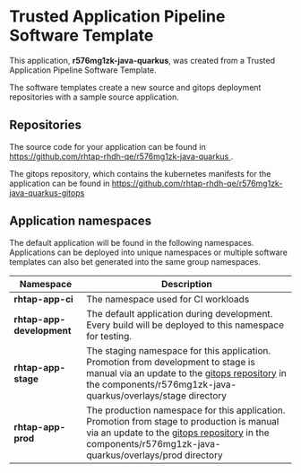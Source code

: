 # Trusted Application Pipeline Software Template

This application, **r576mg1zk-java-quarkus**, was created from a Trusted Application Pipeline Software Template.

The software templates create a new source and gitops deployment repositories with a sample source application. 

## Repositories

The source code for your application can be found in [https://github.com/rhtap-rhdh-qe/r576mg1zk-java-quarkus ](https://github.com/rhtap-rhdh-qe/r576mg1zk-java-quarkus ).
 
The gitops repository, which contains the kubernetes manifests for the application can be found in 
[https://github.com/rhtap-rhdh-qe/r576mg1zk-java-quarkus-gitops ](https://github.com/rhtap-rhdh-qe/r576mg1zk-java-quarkus-gitops ) 

## Application namespaces 

The default application will be found in the following namespaces. Applications can be deployed into unique namespaces or multiple software templates can also bet generated into the same group namespaces.  

|  Namespace   |  Description   |  
| -------- | -------- |
| **rhtap-app-ci** | The namespace used for CI workloads |
| **rhtap-app-development** | The default application during development. Every build will be deployed to this namespace for testing. |
| **rhtap-app-stage** | The staging namespace for this application. Promotion from development to stage is manual via an update to the [gitops repository](https://github.com/rhtap-rhdh-qe/r576mg1zk-java-quarkus-gitops ) in the components/r576mg1zk-java-quarkus/overlays/stage directory |
| **rhtap-app-prod** | The production namespace for this application. Promotion from stage to production is manual via an update to the [gitops repository](https://github.com/rhtap-rhdh-qe/r576mg1zk-java-quarkus-gitops ) in the components/r576mg1zk-java-quarkus/overlays/prod directory |